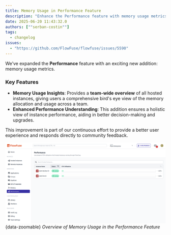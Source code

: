 ```yaml
---
title: Memory Usage in Performance Feature
description: "Enhance the Performance feature with memory usage metrics"
date: 2025-06-20 11:43:32.0  
authors: [""serban-costin""]
tags:
  - changelog
issues:
  - "https://github.com/FlowFuse/flowfuse/issues/5590"
---
```


We’ve expanded the **Performance** feature with an exciting new addition: memory usage metrics.

### Key Features

- **Memory Usage Insights**: Provides a **team-wide overview** of all hosted instances, giving users a comprehensive bird's eye view of the memory allocation and usage across a team.
- **Enhanced Performance Understanding**: This addition ensures a holistic view of instance performance, aiding in better decision-making and upgrades.

This improvement is part of our continuous effort to provide a better user experience and responds directly to community feedback.

![Illustration of the New Feature](./images/team-performance.png){data-zoomable}
_Overview of Memory Usage in the Performance Feature_
